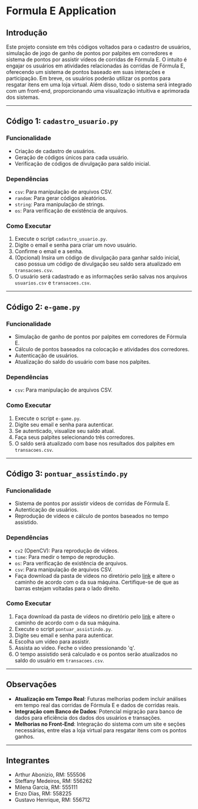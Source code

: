 # Formula E Application

## Introdução

Este projeto consiste em três códigos voltados para o cadastro de usuários, simulação de jogo de ganho de pontos por palpites em corredores e sistema de pontos por assistir vídeos de corridas de Fórmula E. O intuito é engajar os usuários em atividades relacionadas às corridas de Fórmula E, oferecendo um sistema de pontos baseado em suas interações e participação. Em breve, os usuários poderão utilizar os pontos para resgatar itens em uma loja virtual. Além disso, todo o sistema será integrado com um front-end, proporcionando uma visualização intuitiva e aprimorada dos sistemas.

---

## Código 1: `cadastro_usuario.py`

### Funcionalidade
- Criação de cadastro de usuários.
- Geração de códigos únicos para cada usuário.
- Verificação de códigos de divulgação para saldo inicial.

### Dependências
- `csv`: Para manipulação de arquivos CSV.
- `random`: Para gerar códigos aleatórios.
- `string`: Para manipulação de strings.
- `os`: Para verificação de existência de arquivos.

### Como Executar
1. Execute o script `cadastro_usuario.py`.
2. Digite o email e senha para criar um novo usuário.
3. Confirme o email e a senha.
4. (Opcional) Insira um código de divulgação para ganhar saldo inicial, caso possua um código de divulgação seu saldo sera atualizado em `transacoes.csv`.
5. O usuário será cadastrado e as informações serão salvas nos arquivos `usuarios.csv` e `transacoes.csv`.

---

## Código 2: `e-game.py`

### Funcionalidade
- Simulação de ganho de pontos por palpites em corredores de Fórmula E.
- Cálculo de pontos baseados na colocação e atividades dos corredores.
- Autenticação de usuários.
- Atualização do saldo do usuário com base nos palpites.

### Dependências
- `csv`: Para manipulação de arquivos CSV.

### Como Executar
1. Execute o script `e-game.py`.
2. Digite seu email e senha para autenticar.
3. Se autenticado, visualize seu saldo atual.
4. Faça seus palpites selecionando três corredores.
5. O saldo será atualizado com base nos resultados dos palpites em `transacoes.csv`.

---

## Código 3: `pontuar_assistindo.py`

### Funcionalidade
- Sistema de pontos por assistir vídeos de corridas de Fórmula E.
- Autenticação de usuários.
- Reprodução de vídeos e cálculo de pontos baseados no tempo assistido.

### Dependências
- `cv2` (OpenCV): Para reprodução de vídeos.
- `time`: Para medir o tempo de reprodução.
- `os`: Para verificação de existência de arquivos.
- `csv`: Para manipulação de arquivos CSV.
- Faça download da pasta de vídeos no diretório pelo [link](https://drive.google.com/drive/folders/1oPdIkWW8FHsU-LJ1FJja9chVKgqg60WS?usp=sharing) e altere o caminho de acordo com o da sua máquina. Certifique-se de que as barras estejam voltadas para o lado direito.

### Como Executar
1. Faça download da pasta de vídeos no diretório pelo [link](https://drive.google.com/drive/folders/1oPdIkWW8FHsU-LJ1FJja9chVKgqg60WS?usp=sharing) e altere o caminho de acordo com o da sua máquina.
2. Execute o script `pontuar_assistindo.py`.
3. Digite seu email e senha para autenticar.
4. Escolha um vídeo para assistir.
5. Assista ao vídeo. Feche o vídeo pressionando 'q'.
6. O tempo assistido será calculado e os pontos serão atualizados no saldo do usuário em `transacoes.csv`.


---

## Observações
- **Atualização em Tempo Real**: Futuras melhorias podem incluir análises em tempo real das corridas de Fórmula E e dados de corridas reais.
- **Integração com Banco de Dados**: Potencial migração para banco de dados para eficiência dos dados dos usuários e transações.
- **Melhorias no Front-End**: Integração do sistema com um site e seções necessárias, entre elas a loja virtual para resgatar itens com os pontos ganhos.

---

## Integrantes
- Arthur Abonizio, RM: 555506
- Steffany Medeiros, RM: 556262
- Milena Garcia, RM: 555111
- Enzo Dias, RM: 558225
- Gustavo Henrique, RM: 556712
